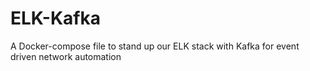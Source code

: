 # ELK-Kafka
A Docker-compose file to stand up our ELK stack with Kafka for event driven network automation
